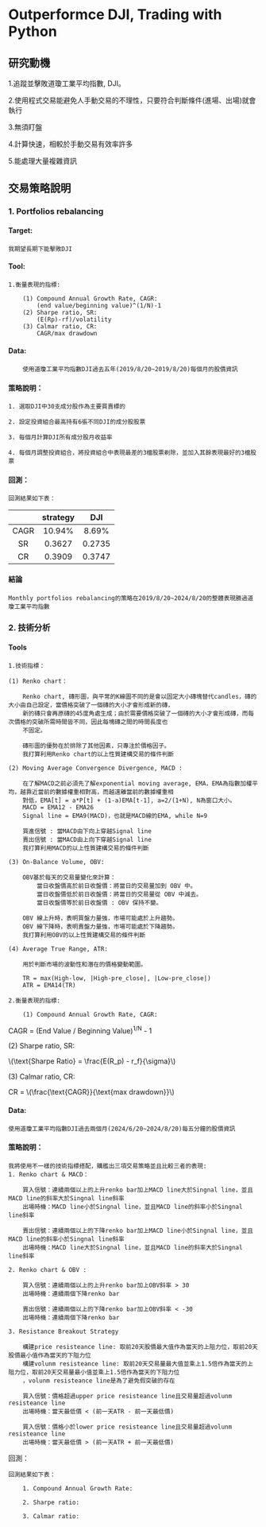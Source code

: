 # __Outperformce DJI, Trading with Python__
## 研究動機
1.追蹤並擊敗道瓊工業平均指數, DJI。

2.使用程式交易能避免人手動交易的不理性，只要符合判斷條件(進場、出場)就會執行

3.無須盯盤

4.計算快速，相較於手動交易有效率許多

5.能處理大量複雜資訊

## 交易策略說明
### 1. Portfolios rebalancing
#### Target:
    我期望長期下能擊敗DJI
#### Tool:
    
    1.衡量表現的指標:
       
        (1) Compound Annual Growth Rate, CAGR:
            (end value/beginning value)^(1/N)-1
        (2) Sharpe ratio, SR:
            (E(Rp)-rf)/volatility
        (3) Calmar ratio, CR:
            CAGR/max drawdown
            
#### Data:
        
        使用道瓊工業平均指數DJI過去五年(2019/8/20~2019/8/20)每個月的股價資訊
        
#### 策略說明：
    
    1. 選取DJI中30支成分股作為主要買賣標的
    
    2. 設定投資組合最高持有6張不同DJI的成分股股票
    
    3. 每個月計算DJI所有成分股月收益率
    
    4. 每個月調整投資組合，將投資組合中表現最差的3檔股票剃除，並加入其餘表現最好的3檔股票

#### 回測：

    回測結果如下表：
        
||strategy|DJI|
|:---:|:---:|:---:|
|CAGR|10.94%|8.69%|
|SR|0.3627|0.2735|
|CR|0.3909|0.3747|

#### 結論
    Monthly portfolios rebalancing的策略在2019/8/20~2024/8/20的整體表現勝過道瓊工業平均指數

### 2. 技術分析
#### Tools
    1.技術指標：
    
    (1) Renko chart：

        Renko chart, 磚形圖，與平常的K線圖不同的是會以固定大小磚塊替代candles，磚的大小由自己設定，當價格突破了一個磚的大小才會形成新的磚，
        新的磚只會再原磚的45度角處生成；由於需要價格突破了一個磚的大小才會形成磚，而每次價格的突破所需時間皆不同，因此每塊磚之間的時間長度也
        不固定。
        
        磚形圖的優勢在於排除了其他因素，只專注於價格因子。
        我打算利用Renko chart的以上性質建構交易的條件判斷
    
    (2) Moving Average Convergence Divergence, MACD :

        在了解MACD之前必須先了解exponential moving average, EMA，EMA為指數加權平均，越靠近當前的數據權重相對高，而越遠離當前的數據權重相
        對低，EMA[t] = a*P[t] + (1-a)EMA[t-1], a=2/(1+N), N為窗口大小。
        MACD = EMA12 - EMA26
        Signal line = EMA9(MACD)，也就是MACD線的EMA, while N=9
        
        買進信號 : 當MACD由下向上穿越Signal line
        賣出信號 : 當MACD由上向下穿越Signal line
        我打算利用MACD的以上性質建構交易的條件判斷

    (3) On-Balance Volume, OBV:

        OBV基於每天的交易量變化來計算：
            當日收盤價高於前日收盤價：將當日的交易量加到 OBV 中。
            當日收盤價低於前日收盤價：將當日的交易量從 OBV 中減去。
            當日收盤價等於前日收盤價 : OBV 保持不變。
            
        OBV 線上升時，表明買盤力量強，市場可能處於上升趨勢。
        OBV 線下降時，表明賣盤力量強，市場可能處於下降趨勢。
        我打算利用OBV的以上性質建構交易的條件判斷

    (4) Average True Range, ATR:
    
        用於判斷市場的波動性和潛在的價格變動範圍。
        
        TR = max(High-low, |High-pre_close|, |Low-pre_close|)
        ATR = EMA14(TR)
        
    2.衡量表現的指標:
       
        (1) Compound Annual Growth Rate, CAGR:
<p>
CAGR = (End Value / Beginning Value)<sup>1/N</sup> - 1
</p>
        (2) Sharpe ratio, SR:
<p>
\(\text{Sharpe Ratio} = \frac{E(R_p) - r_f}{\sigma}\)
</p>
        (3) Calmar ratio, CR:
<p>
CR = \(\frac{\text{CAGR}}{\text{max drawdown}}\)
</p>
            
#### Data:
    
    使用道瓊工業平均指數DJI過去兩個月(2024/6/20~2024/8/20)每五分鐘的股價資訊
    
#### 策略說明：

    我將使用不一樣的技術指標搭配，購艦出三項交易策略並且比較三者的表現:
    1. Renko chart & MACD：

        買入信號：連續兩個以上的上升renko bar加上MACD line大於Singnal line，並且MACD line的斜率大於Singnal line斜率
        出場時機：MACD line小於Singnal line，並且MACD line的斜率小於Singnal line斜率
    
        賣出信號：連續兩個以上的下降renko bar加上MACD line小於Singnal line，並且MACD line的斜率小於Singnal line斜率
        出場時機：MACD line大於Singnal line，並且MACD line的斜率大於Singnal line斜率
    
    2. Renko chart & OBV :

        買入信號：連續兩個以上的上升renko bar加上OBV斜率 > 30
        出場時機：連續兩個下降renko bar
    
        賣出信號：連續兩個以上的下降renko bar加上OBV斜率 < -30
        出場時機：連續兩個下降renko bar

    3. Resistance Breakout Strategy

        構建price resisteance line: 取前20天股價最大值作為當天的上阻力位，取前20天股價最小值作為當天的下阻力位
        構建volunm resisteance line: 取前20天交易量最大值並乘上1.5倍作為當天的上阻力位，取前20天交易量最小值並乘上1.5倍作為當天的下阻力位
        ，volunm resisteance line是為了避免假突破的存在

        買入信號：價格超過upper price resisteance line且交易量超過volunm resisteance line
        出場時機：當天最低價 < (前一天ATR - 前一天最低價)
    
        買入信號：價格小於lower price resisteance line且交易量超過volunm resisteance line
        出場時機：當天最低價 > (前一天ATR + 前一天最低價)

回測：
    
    回測結果如下表：
        
        1. Compound Annual Growth Rate:            
        
        2. Sharpe ratio:
        
        3. Calmar ratio:
